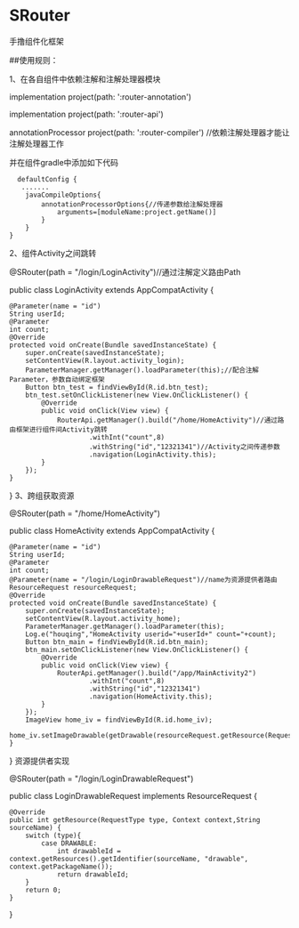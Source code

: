 # SRouter
手撸组件化框架

##使用规则：

1、在各自组件中依赖注解和注解处理器模块

  implementation project(path: ':router-annotation')
  
  implementation project(path: ':router-api')
  
  annotationProcessor project(path: ':router-compiler') //依赖注解处理器才能让注解处理器工作
  
  并在组件gradle中添加如下代码
  
      defaultConfig {
       .......
        javaCompileOptions{
            annotationProcessorOptions{//传递参数给注解处理器
                arguments=[moduleName:project.getName()]
            }
        }
    }
    
2、组件Activity之间跳转

  @SRouter(path = "/login/LoginActivity")//通过注解定义路由Path

  public class LoginActivity extends AppCompatActivity {

    @Parameter(name = "id")
    String userId;
    @Parameter
    int count;
    @Override
    protected void onCreate(Bundle savedInstanceState) {
        super.onCreate(savedInstanceState);
        setContentView(R.layout.activity_login);
        ParameterManager.getManager().loadParameter(this);//配合注解Parameter，参数自动绑定框架
        Button btn_test = findViewById(R.id.btn_test);
        btn_test.setOnClickListener(new View.OnClickListener() {
            @Override
            public void onClick(View view) {
                RouterApi.getManager().build("/home/HomeActivity")//通过路由框架进行组件间Activity跳转
                        .withInt("count",8)
                        .withString("id","12321341")//Activity之间传递参数
                        .navigation(LoginActivity.this);
            }
        });
    }
}
3、跨组获取资源

  @SRouter(path = "/home/HomeActivity")
  
public class HomeActivity extends AppCompatActivity {

    @Parameter(name = "id")
    String userId;
    @Parameter
    int count;
    @Parameter(name = "/login/LoginDrawableRequest")//name为资源提供者路由
    ResourceRequest resourceRequest;
    @Override
    protected void onCreate(Bundle savedInstanceState) {
        super.onCreate(savedInstanceState);
        setContentView(R.layout.activity_home);
        ParameterManager.getManager().loadParameter(this);
        Log.e("houqing","HomeActivity userid="+userId+" count="+count);
        Button btn_main = findViewById(R.id.btn_main);
        btn_main.setOnClickListener(new View.OnClickListener() {
            @Override
            public void onClick(View view) {
                RouterApi.getManager().build("/app/MainActivity2")
                        .withInt("count",8)
                        .withString("id","12321341")
                        .navigation(HomeActivity.this);
            }
        });
        ImageView home_iv = findViewById(R.id.home_iv);
        home_iv.setImageDrawable(getDrawable(resourceRequest.getResource(Request.RequestType.DRAWABLE,this,"login_icon")));
    }
}
资源提供者实现

@SRouter(path = "/login/LoginDrawableRequest")

public class LoginDrawableRequest implements ResourceRequest {

    @Override
    public int getResource(RequestType type, Context context,String sourceName) {
        switch (type){
            case DRAWABLE:
                int drawableId = context.getResources().getIdentifier(sourceName, "drawable", context.getPackageName());
                return drawableId;
        }
        return 0;
    }
}
